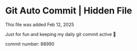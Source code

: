# Git Auto Commit | Hidden File

This file was added Feb 12, 2025

Just for fun and keeping my daily git commit active 🤪

commit number: 88990
